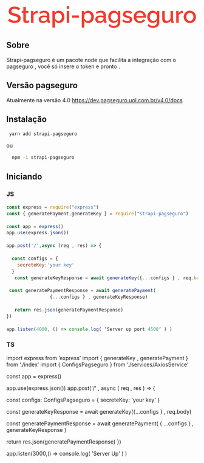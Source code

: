  

<p align="center">
  <img src="https://raw.githubusercontent.com/ziminny/strapi-pagseguro/main/readme-images/logo.png"/>
</p>

## Sobre
Strapi-pagseguro é um pacote node que  facilita a integração com o pagseguro , você só insere o token e pronto . 

## Versão pagseguro
Atualmente na versão 4.0 
https://dev.pagseguro.uol.com.br/v4.0/docs

## Instalação

~~~bash
 yarn add strapi-pagseguro
~~~
ou

~~~bash
  npm -i strapi-pagseguro
~~~

## Iniciando

### JS

~~~javascript
const express = require("express")
const { generatePayment,generateKey } = require("strapi-pagseguro")

const app = express()
app.use(express.json())

app.post('/',async (req , res) => {
  
  const configs = {
    secreteKey:'your key'
  } 
   const generateKeyResponse = await generateKey({...configs } , req.body)
  
 const generatePaymentResponse = await generatePayment(
                {...configs } , generateKeyResponse)

   return res.json(generatePaymentResponse)
})

app.listen(4000, () => console.log( ‘Server up port 4500’ ) )
~~~

### TS
import express from ‘express’
import { generateKey , generatePayment } from ‘./index’
import { ConfigsPagseguro } from ‘./services/AxiosService’

const app = express()

app.use(express.json())
app.post('/' , async ( req , res ) => {
  
  const configs: ConfigsPagseguro = {
    secreteKey: 'your key'
  } 
  
   const generateKeyResponse = await generateKey({...configs } , req.body)

   const generatePaymentResponse = await generatePayment(
         { ...configs } , generateKeyResponse )

   return res.json(generatePaymentResponse)
})

app.listen(3000,() =>  console.log( 'Server Up' ) )

